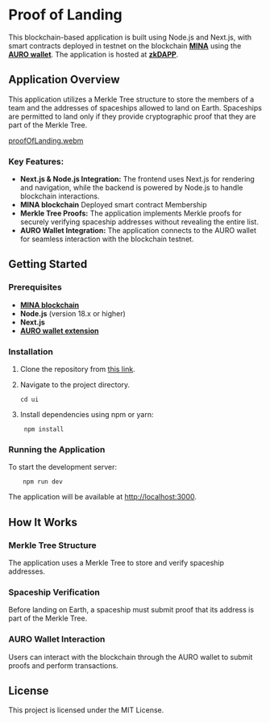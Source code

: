 # Proof of Landing

This blockchain-based application is built using Node.js and Next.js, with smart contracts deployed in testnet on the blockchain **[MINA]((https://docs.minaprotocol.com/))**   using the **[AURO wallet](https://chromewebstore.google.com/detail/auro-wallet/cnmamaachppnkjgnildpdmkaakejnhae?hl=ru&itemlang=te)**. The application is hosted at **[zkDAPP](https://spreadzp.github.io/04-zkapp-browser-ui/)**.

## Application Overview

This application utilizes a Merkle Tree structure to store the members of a team and the addresses of spaceships allowed to land on Earth. Spaceships are permitted to land only if they provide cryptographic proof that they are part of the Merkle Tree.

[proofOfLanding.webm](https://github.com/user-attachments/assets/5dbfe363-6284-4c8f-b020-ebea60531508)

### Key Features:
- **Next.js & Node.js Integration:** The frontend uses Next.js for rendering and navigation, while the backend is powered by Node.js to handle blockchain interactions.
- **MINA blockchain** Deployed smart contract Membership
- **Merkle Tree Proofs:** The application implements Merkle proofs for securely verifying spaceship addresses without revealing the entire list.
- **AURO Wallet Integration:** The application connects to the AURO wallet for seamless interaction with the blockchain testnet.

## Getting Started

### Prerequisites
- **[MINA blockchain](https://docs.minaprotocol.com/)**
- **Node.js** (version 18.x or higher)
- **Next.js**
- **[AURO wallet extension](https://chromewebstore.google.com/detail/auro-wallet/cnmamaachppnkjgnildpdmkaakejnhae?hl=ru&itemlang=te)**

### Installation

1. Clone the repository from [this link](https://github.com/spreadzp/04-zkapp-browser-ui.git).

2. Navigate to the project directory.
    ```
    cd ui
    ```
3. Install dependencies using npm or yarn:
  
    ```
     npm install 
    ```

### Running the Application

To start the development server:
```
    npm run dev 
```    
 
The application will be available at [http://localhost:3000](http://localhost:3000).

## How It Works

### Merkle Tree Structure
The application uses a Merkle Tree to store and verify spaceship addresses.

### Spaceship Verification
Before landing on Earth, a spaceship must submit proof that its address is part of the Merkle Tree.

### AURO Wallet Interaction
Users can interact with the blockchain through the AURO wallet to submit proofs and perform transactions.

## License

This project is licensed under the MIT License.